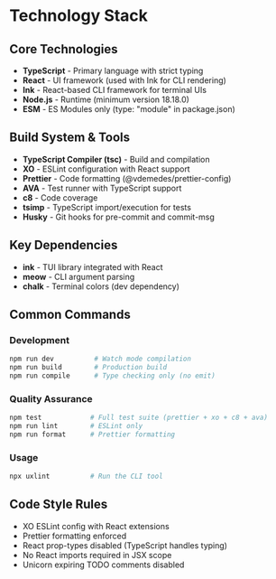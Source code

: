 # Technology Stack

## Core Technologies

- **TypeScript** - Primary language with strict typing
- **React** - UI framework (used with Ink for CLI rendering)
- **Ink** - React-based CLI framework for terminal UIs
- **Node.js** - Runtime (minimum version 18.18.0)
- **ESM** - ES Modules only (type: "module" in package.json)

## Build System & Tools

- **TypeScript Compiler (tsc)** - Build and compilation
- **XO** - ESLint configuration with React support
- **Prettier** - Code formatting (@vdemedes/prettier-config)
- **AVA** - Test runner with TypeScript support
- **c8** - Code coverage
- **tsimp** - TypeScript import/execution for tests
- **Husky** - Git hooks for pre-commit and commit-msg

## Key Dependencies

- **ink** - TUI library integrated with React
- **meow** - CLI argument parsing
- **chalk** - Terminal colors (dev dependency)

## Common Commands

### Development

```bash
npm run dev          # Watch mode compilation
npm run build        # Production build
npm run compile      # Type checking only (no emit)
```

### Quality Assurance

```bash
npm test            # Full test suite (prettier + xo + c8 + ava)
npm run lint        # ESLint only
npm run format      # Prettier formatting
```

### Usage

```bash
npx uxlint          # Run the CLI tool
```

## Code Style Rules

- XO ESLint config with React extensions
- Prettier formatting enforced
- React prop-types disabled (TypeScript handles typing)
- No React imports required in JSX scope
- Unicorn expiring TODO comments disabled
